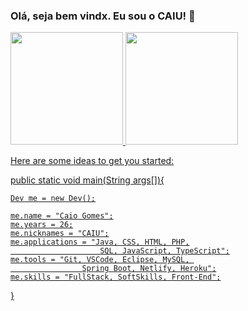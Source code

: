 ### Olá, seja bem vindx. Eu sou o CAIU! 👋

<div>
  <a href="https://github.com/1caiu">
  <img height="180em" src="https://github-readme-stats.vercel.app/api?username=1caiu&show_icons=true&theme=radical&include_all_commits=true&count_private=true"/>
  <img height="180em" src="https://github-readme-stats.vercel.app/api/top-langs/?username=1caiu&layout=compact&langs_count=7&theme=radical"/>
</div>

  
Here are some ideas to get you started:

public static void main(String args[]){

    Dev me = new Dev();

    me.name = "Caio Gomes";
    me.years = 26;
    me.nicknames = "CAIU";
    me.applications = "Java, CSS, HTML, PHP,
                        SQL, JavaScript, TypeScript";
    me.tools = "Git, VSCode, Eclipse, MySQL, 
                    Spring Boot, Netlify, Heroku";
    me.skills = "FullStack, SoftSkills, Front-End";
}
